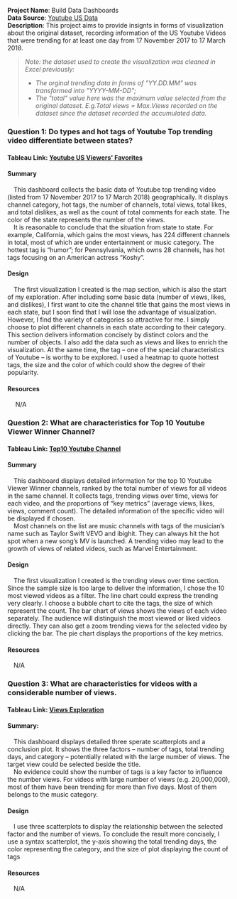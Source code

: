 **Project Name**: Build Data Dashboards <br>
**Data Source**: [Youtube US Data](https://www.kaggle.com/datasnaek/youtube-new/data) <br>
**Description**: This project aims to provide insignts in forms of visualization about the original dataset, recording information of the US Youtube Videos that were trending for at least one day from 17 November 2017 to 17 March 2018.<br>

> *Note: the dataset used to create the visualization was cleaned in Excel previously:*<br>
> + *The orginal trending data in forms of "YY.DD.MM" was transformed into "YYYY-MM-DD";*<br>
> + *The "total" value here was the maximum value selected from the original dataset. E.g.Total views = Max.Views recorded on the dataset since the dataset recorded the accumulated data.*
### Question 1: Do types and hot tags of Youtube Top trending video differentiate between states?
#### Tableau Link: [Youtube US Viewers' Favorites](https://public.tableau.com/profile/wangyun.wu#!/vizhome/YoutubeDataAnalysis_15941863358400/DashboardbyGeographicalSituation?publish=yes)
#### Summary
&emsp;This dashboard collects the basic data of Youtube top trending video (listed from 17 November 2017 to 17 March 2018) geographically. It displays channel category, hot tags, the number of channels, total views, total likes, and total dislikes, as well as the count of total comments for each state. The color of the state represents the number of the views.<br>
&emsp;It is reasonable to conclude that the situation from state to state. For example, California, which gains the most views, has 224 different channels in total, most of which are under entertainment or music category. The hottest tag is “humor”; for Pennsylvania, which owns 28 channels, has hot tags focusing on an American actress “Koshy”.<br>
#### Design
&emsp;The first visualization I created is the map section, which is also the start of my exploration. After including some basic data (number of views, likes, and dislikes), I first want to cite the channel title that gains the most views in each state, but I soon find that I will lose the advantage of visualization. However, I find the variety of categories so attractive for me. I simply choose to plot different channels in each state according to their category. This section delivers information concisely by distinct colors and the number of objects. I also add the data such as views and likes to enrich the visualization. At the same time, the tag – one of the special characteristics of Youtube – is worthy to be explored. I used a heatmap to quote hottest tags, the size and the color of which could show the degree of their popularity.<br>
#### Resources
&emsp; N/A <br>

### Question 2: What are characteristics for Top 10 Youtube Viewer Winner Channel?
#### Tableau Link: [Top10 Youtube Channel](https://public.tableau.com/profile/wangyun.wu#!/vizhome/YoutubeDataAnalysis_15941863358400/Top10YoutubeChannel)
#### Summary
&emsp;This dashboard displays detailed information for the top 10 Youtube Viewer Winner channels, ranked by the total number of views for all videos in the same channel. It collects tags, trending views over time, views for each video, and the proportions of “key metrics” (average views, likes, views, comment count). The detailed information of the specific video will be displayed if chosen.<br>
&emsp;Most channels on the list are music channels with tags of the musician’s name such as Taylor Swift VEVO and ibighit. They can always hit the hot spot when a new song’s MV is launched. A trending video may lead to the growth of views of related videos, such as Marvel Entertainment.
#### Design
&emsp;The first visualization I created is the trending views over time section. Since the sample size is too large to deliver the information, I chose the 10 most viewed videos as a filter. The line chart could express the trending very clearly. I choose a bubble chart to cite the tags, the size of which represent the count. The bar chart of views shows the views of each video separately. The audience will distinguish the most viewed or liked videos directly. They can also get a zoom trending views for the selected video by clicking the bar. The pie chart displays the proportions of the key metrics. 
#### Resources
&emsp;N/A

### Question 3: What are characteristics for videos with a considerable number of views.
#### Tableau Link: [Views Exploration](https://public.tableau.com/profile/wangyun.wu#!/vizhome/YoutubeDataAnalysis_15941863358400/Big-numberviewsExploration)
#### Summary:
&emsp;This dashboard displays detailed three sperate scatterplots and a conclusion plot. It shows the three factors – number of tags, total trending days, and category – potentially related with the large number of views. The target view could be selected beside the title.<br>
&emsp;No evidence could show the number of tags is a key factor to influence the number views. For videos with large number of views (e.g. 20,000,000), most of them have been trending for more than five days. Most of them belongs to the music category.
#### Design
&emsp;I use three scatterplots to display the relationship between the selected factor and the number of views. To conclude the result more concisely, I use a syntax scatterplot, the y-axis showing the total trending days, the color representing the category, and the size of plot displaying the count of tags
#### Resources
&emsp;N/A

